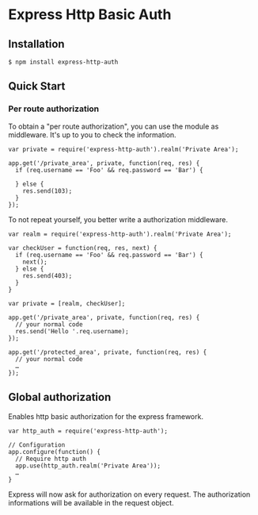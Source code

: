 # Express Http Basic Auth
  
## Installation

    $ npm install express-http-auth

## Quick Start

### Per route authorization

  To obtain a "per route authorization", you can use the module as middleware. It's up to you to check the information.
  
    var private = require('express-http-auth').realm('Private Area');
  
    app.get('/private_area', private, function(req, res) {
      if (req.username == 'Foo' && req.password == 'Bar') {
        
      } else {
        res.send(103);
      }
    });
    
  To not repeat yourself, you better write a authorization middleware.
  
    var realm = require('express-http-auth').realm('Private Area');
    
    var checkUser = function(req, res, next) {
      if (req.username == 'Foo' && req.password == 'Bar') {
        next();
      } else {
        res.send(403);
      }   
    }
    
    var private = [realm, checkUser];
  
    app.get('/private_area', private, function(req, res) {
      // your normal code
      res.send('Hello '.req.username);
    });
  
    app.get('/protected_area', private, function(req, res) {
      // your normal code
      …
    });
    
    
## Global authorization

  Enables http basic authorization for the express framework.
   
    var http_auth = require('express-http-auth');
  
    // Configuration
    app.configure(function() {
      // Require http auth
      app.use(http_auth.realm('Private Area'));
      …
    }
    
  Express will now ask for authorization on every request. The authorization informations will be available in the request object.
